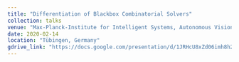 ```yaml
---
title: "Differentiation of Blackbox Combinatorial Solvers"
collection: talks
venue: "Max-Planck-Institute for Intelligent Systems, Autonomous Vision, Andreas Geiger group"
date: 2020-02-14
location: "Tübingen, Germany"
gdrive_link: "https://docs.google.com/presentation/d/1JRHcU8xZd06imh8h2p88h_oLjRUYDAOjKR8FReKwn5w/edit?usp=sharing"
---
```

